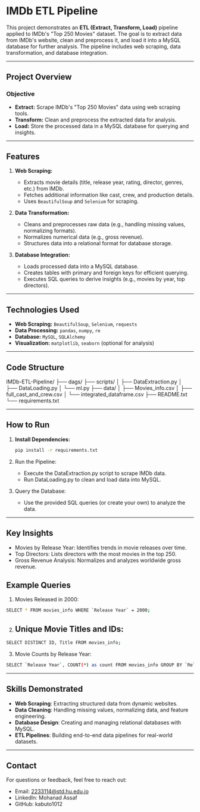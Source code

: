# IMDb ETL Pipeline

This project demonstrates an **ETL (Extract, Transform, Load)** pipeline applied to IMDb's "Top 250 Movies" dataset. The goal is to extract data from IMDb's website, clean and preprocess it, and load it into a MySQL database for further analysis. The pipeline includes web scraping, data transformation, and database integration.

---

## Project Overview

### **Objective**
- **Extract:** Scrape IMDb's "Top 250 Movies" data using web scraping tools.
- **Transform:** Clean and preprocess the extracted data for analysis.
- **Load:** Store the processed data in a MySQL database for querying and insights.

---

## Features

1. **Web Scraping:**
   - Extracts movie details (title, release year, rating, director, genres, etc.) from IMDb.
   - Fetches additional information like cast, crew, and production details.
   - Uses `BeautifulSoup` and `Selenium` for scraping.

2. **Data Transformation:**
   - Cleans and preprocesses raw data (e.g., handling missing values, normalizing formats).
   - Normalizes numerical data (e.g., gross revenue).
   - Structures data into a relational format for database storage.

3. **Database Integration:**
   - Loads processed data into a MySQL database.
   - Creates tables with primary and foreign keys for efficient querying.
   - Executes SQL queries to derive insights (e.g., movies by year, top directors).

---

## Technologies Used

- **Web Scraping:** `BeautifulSoup`, `Selenium`, `requests`
- **Data Processing:** `pandas`, `numpy`, `re`
- **Database:** `MySQL`, `SQLAlchemy`
- **Visualization:** `matplotlib`, `seaborn` (optional for analysis)

---

## Code Structure

IMDb-ETL-Pipeline/
├── dags/
├── scripts/
│   ├── DataExtraction.py
│   ├── DataLoading.py
│   └── ml.py
├── data/
│   ├── Movies_info.csv
│   ├── full_cast_and_crew.csv
│   └── integrated_dataframe.csv
├── README.txt
└── requirements.txt

---

## How to Run

1. **Install Dependencies:**
   ```bash
   pip install -r requirements.txt
2. Run the Pipeline:
   - Execute the DataExtraction.py script to scrape IMDb data.
   - Run DataLoading.py to clean and load data into MySQL.

3. Query the Database:

   - Use the provided SQL queries (or create your own) to analyze the data.

---

## Key Insights
- Movies by Release Year: Identifies trends in movie releases over time.
- Top Directors: Lists directors with the most movies in the top 250.
- Gross Revenue Analysis: Normalizes and analyzes worldwide gross revenue.

## Example Queries
1. Movies Released in 2000:
  ```bash
  SELECT * FROM movies_info WHERE `Release Year` = 2000;
```
2. ## Unique Movie Titles and IDs:
  ```bash
  SELECT DISTINCT ID, Title FROM movies_info;
```
3. Movie Counts by Release Year:
  ```bash
  SELECT `Release Year`, COUNT(*) as count FROM movies_info GROUP BY `Release Year`;
```

---

## Skills Demonstrated
- **Web Scraping**: Extracting structured data from dynamic websites.
- **Data Cleaning**: Handling missing values, normalizing data, and feature engineering.
- **Database Design**: Creating and managing relational databases with MySQL.
- **ETL Pipelines**: Building end-to-end data pipelines for real-world datasets.

---

## Contact
For questions or feedback, feel free to reach out:

- Email: 2233114@std.hu.edu.jo
- LinkedIn: Mohanad Assaf
- GitHub: kabuto1012
